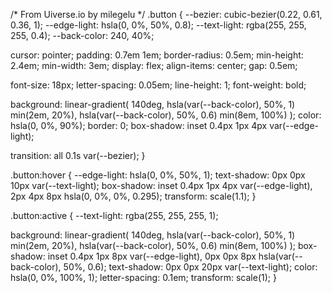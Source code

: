 /* From Uiverse.io by milegelu */ 
.button {
  --bezier: cubic-bezier(0.22, 0.61, 0.36, 1);
  --edge-light: hsla(0, 0%, 50%, 0.8);
  --text-light: rgba(255, 255, 255, 0.4);
  --back-color: 240, 40%;

  cursor: pointer;
  padding: 0.7em 1em;
  border-radius: 0.5em;
  min-height: 2.4em;
  min-width: 3em;
  display: flex;
  align-items: center;
  gap: 0.5em;

  font-size: 18px;
  letter-spacing: 0.05em;
  line-height: 1;
  font-weight: bold;

  background: linear-gradient(
    140deg,
    hsla(var(--back-color), 50%, 1) min(2em, 20%),
    hsla(var(--back-color), 50%, 0.6) min(8em, 100%)
  );
  color: hsla(0, 0%, 90%);
  border: 0;
  box-shadow: inset 0.4px 1px 4px var(--edge-light);

  transition: all 0.1s var(--bezier);
}

.button:hover {
  --edge-light: hsla(0, 0%, 50%, 1);
  text-shadow: 0px 0px 10px var(--text-light);
  box-shadow: inset 0.4px 1px 4px var(--edge-light),
    2px 4px 8px hsla(0, 0%, 0%, 0.295);
  transform: scale(1.1);
}


.button:active {
  --text-light: rgba(255, 255, 255, 1);

  background: linear-gradient(
    140deg,
    hsla(var(--back-color), 50%, 1) min(2em, 20%),
    hsla(var(--back-color), 50%, 0.6) min(8em, 100%)
  );
  box-shadow: inset 0.4px 1px 8px var(--edge-light),
    0px 0px 8px hsla(var(--back-color), 50%, 0.6);
  text-shadow: 0px 0px 20px var(--text-light);
  color: hsla(0, 0%, 100%, 1);
  letter-spacing: 0.1em;
  transform: scale(1);
}
